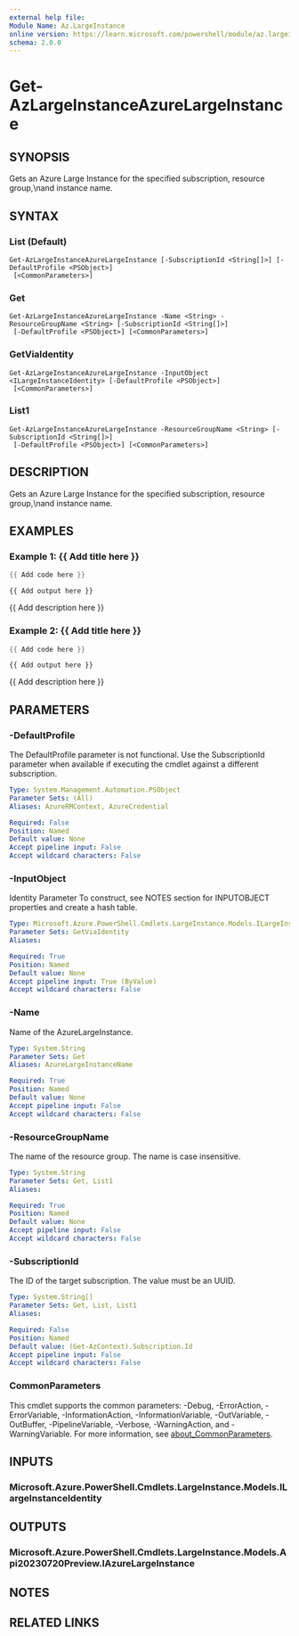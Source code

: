 ```yaml
---
external help file:
Module Name: Az.LargeInstance
online version: https://learn.microsoft.com/powershell/module/az.largeinstance/get-azlargeinstanceazurelargeinstance
schema: 2.0.0
---
```


# Get-AzLargeInstanceAzureLargeInstance

## SYNOPSIS
Gets an Azure Large Instance for the specified subscription, resource group,\nand instance name.

## SYNTAX

### List (Default)
```
Get-AzLargeInstanceAzureLargeInstance [-SubscriptionId <String[]>] [-DefaultProfile <PSObject>]
 [<CommonParameters>]
```

### Get
```
Get-AzLargeInstanceAzureLargeInstance -Name <String> -ResourceGroupName <String> [-SubscriptionId <String[]>]
 [-DefaultProfile <PSObject>] [<CommonParameters>]
```

### GetViaIdentity
```
Get-AzLargeInstanceAzureLargeInstance -InputObject <ILargeInstanceIdentity> [-DefaultProfile <PSObject>]
 [<CommonParameters>]
```

### List1
```
Get-AzLargeInstanceAzureLargeInstance -ResourceGroupName <String> [-SubscriptionId <String[]>]
 [-DefaultProfile <PSObject>] [<CommonParameters>]
```

## DESCRIPTION
Gets an Azure Large Instance for the specified subscription, resource group,\nand instance name.

## EXAMPLES

### Example 1: {{ Add title here }}
```powershell
{{ Add code here }}
```

```output
{{ Add output here }}
```

{{ Add description here }}

### Example 2: {{ Add title here }}
```powershell
{{ Add code here }}
```

```output
{{ Add output here }}
```

{{ Add description here }}

## PARAMETERS

### -DefaultProfile
The DefaultProfile parameter is not functional.
Use the SubscriptionId parameter when available if executing the cmdlet against a different subscription.

```yaml
Type: System.Management.Automation.PSObject
Parameter Sets: (All)
Aliases: AzureRMContext, AzureCredential

Required: False
Position: Named
Default value: None
Accept pipeline input: False
Accept wildcard characters: False
```

### -InputObject
Identity Parameter
To construct, see NOTES section for INPUTOBJECT properties and create a hash table.

```yaml
Type: Microsoft.Azure.PowerShell.Cmdlets.LargeInstance.Models.ILargeInstanceIdentity
Parameter Sets: GetViaIdentity
Aliases:

Required: True
Position: Named
Default value: None
Accept pipeline input: True (ByValue)
Accept wildcard characters: False
```

### -Name
Name of the AzureLargeInstance.

```yaml
Type: System.String
Parameter Sets: Get
Aliases: AzureLargeInstanceName

Required: True
Position: Named
Default value: None
Accept pipeline input: False
Accept wildcard characters: False
```

### -ResourceGroupName
The name of the resource group.
The name is case insensitive.

```yaml
Type: System.String
Parameter Sets: Get, List1
Aliases:

Required: True
Position: Named
Default value: None
Accept pipeline input: False
Accept wildcard characters: False
```

### -SubscriptionId
The ID of the target subscription.
The value must be an UUID.

```yaml
Type: System.String[]
Parameter Sets: Get, List, List1
Aliases:

Required: False
Position: Named
Default value: (Get-AzContext).Subscription.Id
Accept pipeline input: False
Accept wildcard characters: False
```

### CommonParameters
This cmdlet supports the common parameters: -Debug, -ErrorAction, -ErrorVariable, -InformationAction, -InformationVariable, -OutVariable, -OutBuffer, -PipelineVariable, -Verbose, -WarningAction, and -WarningVariable. For more information, see [about_CommonParameters](http://go.microsoft.com/fwlink/?LinkID=113216).

## INPUTS

### Microsoft.Azure.PowerShell.Cmdlets.LargeInstance.Models.ILargeInstanceIdentity

## OUTPUTS

### Microsoft.Azure.PowerShell.Cmdlets.LargeInstance.Models.Api20230720Preview.IAzureLargeInstance

## NOTES

## RELATED LINKS

